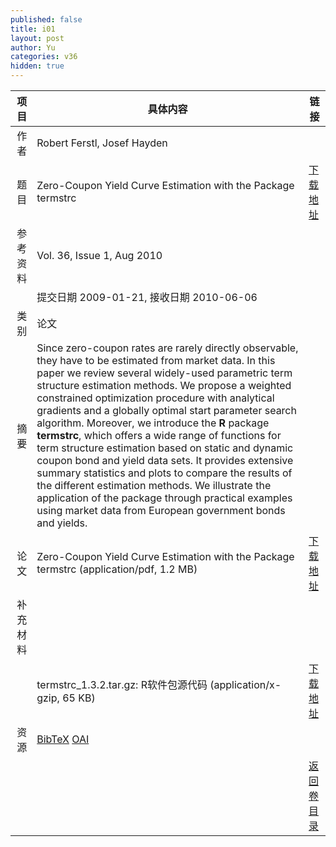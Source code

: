 ```yaml
---
published: false
title: i01
layout: post
author: Yu
categories: v36
hidden: true
---
```


| 项目 | 具体内容 | 链接 |
|---:|---|---|
| 作者 | Robert Ferstl, Josef Hayden| |
| 题目 |Zero-Coupon Yield Curve Estimation with the Package termstrc | [下载地址](http://www.jstatsoft.org/v36/i01/paper) |
| 参考资料 |Vol. 36, Issue 1, Aug 2010 | |
| | 提交日期 2009-01-21, 接收日期 2010-06-06| | 
| 类别 | 论文| |
| 摘要 | Since zero-coupon rates are rarely directly observable, they have to be estimated from market data. In this paper we review several widely-used parametric term structure estimation methods. We propose a  weighted constrained optimization procedure with analytical gradients and a globally optimal start parameter search algorithm. Moreover, we introduce the <b>R</b> package <b>termstrc</b>, which offers a wide range of functions for  term structure estimation based on static and dynamic coupon bond and yield data sets. It provides extensive summary statistics and plots to compare the results of the different estimation methods.  We illustrate the application of the package through practical examples using market data from European government bonds and yields. | |
| 论文 | Zero-Coupon Yield Curve Estimation with the Package termstrc  (application/pdf, 1.2 MB)| [下载地址](http://www.jstatsoft.org/v36/i01/paper) |
| 补充材料 | | |
| |termstrc_1.3.2.tar.gz: R软件包源代码  (application/x-gzip, 65 KB)|  [下载地址](http://www.jstatsoft.org/v36/i01/supp/1) |
| 资源 | [BibTeX](http://www.jstatsoft.org/v36/i01/bibtex) [OAI](http://www.jstatsoft.org/oai?verb=GetRecord&identifier=oai.jstatsoft/v36/i01&prefix=oai_dc)| |
| |  | [返回卷目录]({{site.baseurl}}/volume/v36.html) |